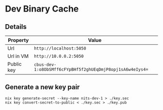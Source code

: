 # Dev Binary Cache

## Details

| Property   | Value                                                     |
| ---------- | --------------------------------------------------------- |
| Url        | `http://localhost:5050`                                   |
| Url in VM  | `http://10.0.0.2:5050`                                    |
| Public key | `cbus-dev-1:o8ObSMff6cFYpBHf5f2ghUEqDmjP8opj1sA6w4eIys4=` |

## Generate a new key pair

```shell
nix key generate-secret --key-name nits-dev-1 > ./key.sec
nix key convert-secret-to-public < ./key.sec > ./key.pub
```

